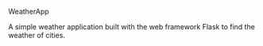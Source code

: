 WeatherApp

A simple weather application built with the web framework Flask to find the weather of cities.


